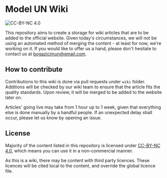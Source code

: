 # Model UN Wiki

![CC-BY-NC 4.0](https://i.creativecommons.org/l/by-nc/4.0/88x31.png)

This repository aims to create a storage for wiki articles that are to be added to the official website. Given today's circumstances, we will not be using an automated method of merging the content - at least for now, we're working on it. If you would like to offer us a hand, please don't hesitate to contact us at [bogazicimun@gmail.com](mailto:bogazicimun@gmail.com).

## How to contribute

Contributions to this wiki is done via pull requests under `wiki` folder. Additions will be checked by our wiki team to ensure that the article fits the quality standards. Upon review, it will be merged to be added to the website later on. 

Articles' going live may take from 1 hour up to 1 week, given that everything else is done manually by a handful people. If an unexpected delay shall occur, please let us know by opening an issue.

## License

Majority of the content listed in this repository is licensed under [CC-BY-NC 4.0](https://creativecommons.org/licenses/by-nc/4.0/legalcode), which means you can use it in a non-commercial manner.

As this is a wiki, there may be content with third party licences. These licences will be cited local to the content, and override the global licence file.

